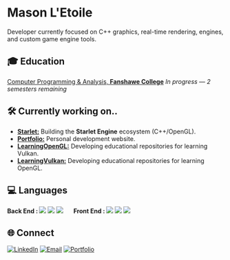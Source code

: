 # Mason L'Etoile
Developer currently focused on C++ graphics, real-time rendering, engines, and custom game engine tools.

## 🎓 Education
[Computer Programming & Analysis, **Fanshawe College**](https://www.fanshawec.ca/programs/cpa3-computer-programming-and-analysis-co-op/current) *In progress — 2 semesters remaining*

## 🛠️ Currently working on..
- **[Starlet:](https://github.com/Masonlet/StarletDevelopment)** Building the **Starlet Engine** ecosystem (C++/OpenGL).
- **[Portfolio:](https://github.com/Masonlet/Portfolio)** Personal development website.
- **[LearningOpenGL:](https://github.com/Masonlet/LearningVulkan)** Developing educational repositories for learning Vulkan.
- **[LearningVulkan:](https://github.com/Masonlet/LearningOpenGL)** Developing educational repositories for learning OpenGL.

## 💻 Languages

<span><b>Back End : </b>
  <img src="https://img.shields.io/badge/C++-%2300599C?logo=cplusplus&logoColor=white"/>
  <img src="https://img.shields.io/badge/C%23-%23239120?logo=csharp&logoColor=white"/>
  <img src="https://img.shields.io/badge/Java-%23007396?logo=openjdk&logoColor=white"/>
</span>
&nbsp;&nbsp;&nbsp;&nbsp;
<span><b>Front End : </b>
  <img src="https://img.shields.io/badge/HTML-%23E34F26?logo=html5&logoColor=white"/>
  <img src="https://img.shields.io/badge/CSS-%231572B6?logo=css3&logoColor=white"/>
  <img src="https://img.shields.io/badge/JavaScript-%23F7DF1E?logo=javascript&logoColor=black"/>
</span>

## 🌐 Connect
[![LinkedIn](https://img.shields.io/badge/LinkedIn-blue?logo=linkedin&logoColor=white)](https://www.linkedin.com/in/masonletoile)
[![Email](https://img.shields.io/badge/Email-darkgreen?logo=gmail&logoColor=white)](mailto:masonletoile@hotmail.com)
[![Portfolio](https://img.shields.io/badge/Portfolio-black?logo=githubpages&logoColor=white)](https://masonletoile.ca)
